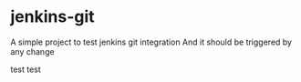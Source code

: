 # jenkins-git

A simple project to test jenkins git integration
And it should be triggered by any change




test test
